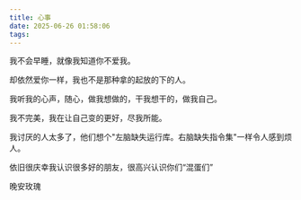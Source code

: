 ```yaml
---
title: 心事
date: 2025-06-26 01:58:06
tags:
---
```


我不会早睡，就像我知道你不爱我。

却依然爱你一样，我也不是那种拿的起放的下的人。

我听我的心声，随心，做我想做的，干我想干的，做我自己。

我不完美，我在让自己变的更好，尽我所能。

我讨厌的人太多了，他们想个"左脑缺失运行库。右脑缺失指令集"一样令人感到烦人。

依旧很庆幸我认识很多好的朋友，很高兴认识你们“混蛋们”

晚安玫瑰

